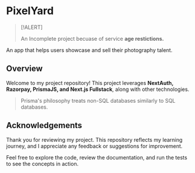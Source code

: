 # **PixelYard**

>  [!ALERT]
>
> An Incomplete project becuase of service **age restictions.**

An app that helps users showcase and sell their photography talent.

## **Overview**

Welcome to my project repository! This project leverages **NextAuth, Razorpay, PrismaJS, and Next.js Fullstack**, along with other technologies.

> Prisma's philosophy treats non-SQL databases similarly to SQL databases.

## **Acknowledgements**

Thank you for reviewing my project. This repository reflects my learning journey, and I appreciate any feedback or suggestions for improvement.

Feel free to explore the code, review the documentation, and run the tests to see the concepts in action.

